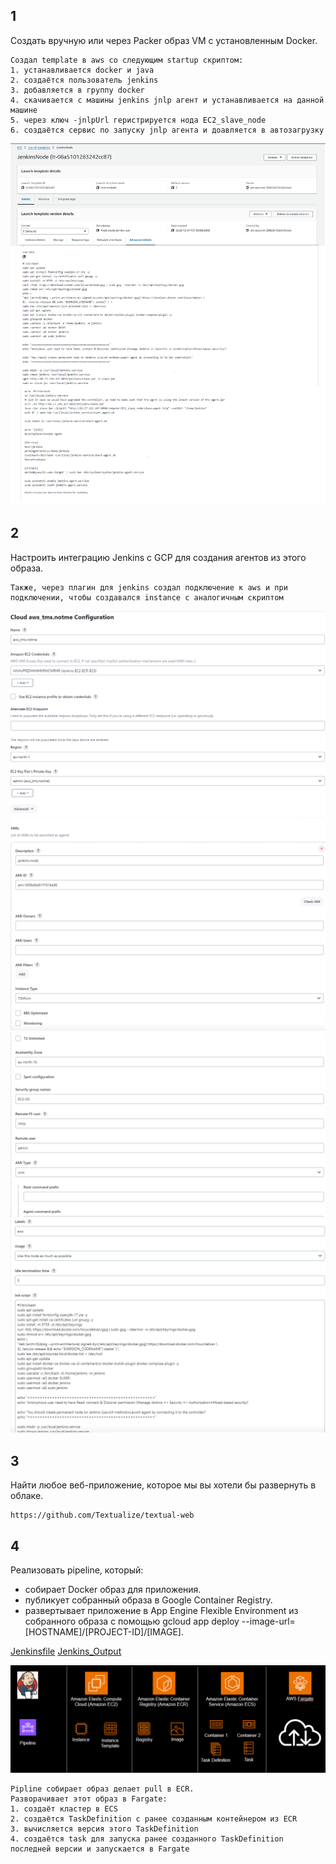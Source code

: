 ## 1

Создать вручную или через Packer образ VM с установленным Docker.

```
Создал template в aws со следующим startup скриптом:
1. устанавливается docker и java
2. создаётся пользователь jenkins
3. добавляется в группу docker
4. скачивается с машины jenkins jnlp агент и устанавливается на данной машине
5. через ключ -jnlpUrl геристрируется нода EC2_slave_node
6. создаётся сервис по запуску jnlp агента и доавляется в автозагрузку
```
![plot](./pics/aws_template.png)


## 2

Настроить интеграцию Jenkins с GCP для создания агентов из этого образа.

```
Также, через плагин для jenkins создал подключение к aws и при подключении, чтобы создавался instance с аналогичным скриптом
```
![plot](./pics/jenkins_1.png)
![plot](./pics/jenkins_2.png)
![plot](./pics/jenkins_3.png)
![plot](./pics/jenkins_4.png)

## 3

Найти любое веб-приложение, которое мы вы хотели бы развернуть в облаке.

```
https://github.com/Textualize/textual-web
```


## 4

Реализовать pipeline, который:
- собирает Docker образ для приложения.
- публикует собранный образа в Google Container Registry.
- развертывает приложение в App Engine Flexible Environment из собранного образа с помощью gcloud app deploy --image-url=[HOSTNAME]/[PROJECT-ID]/[IMAGE].


[Jenkinsfile](Jenkinsfile) [Jenkins_Output](Jenkins_Output)

![plot](./pics/diagram.png)
```
Pipline собирает образ делает pull в ECR.
Разворачивает этот образ в Fargate:
1. создаёт кластер в ECS
2. создаётся TaskDefinition с ранее созданным контейнером из ECR
3. вычисляется версия этого TaskDefinition
4. создаётся task для запуска ранее созданного TaskDefinition последней версии и запускается в Fargate
```
